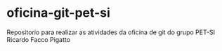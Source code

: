 # oficina-git-pet-si
Repositorio para realizar as atividades da oficina de git do grupo PET-SI
Ricardo Facco Pigatto